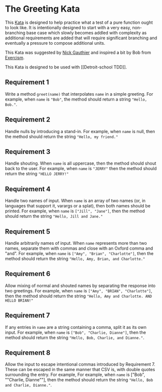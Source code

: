 # The Greeting Kata

This [Kata](https://en.wikipedia.org/wiki/Kata_(programming)) is designed to help practice what a test of a pure function ought to look like. It is intentionally designed to start with a very easy, non-branching base case which slowly becomes addled with complexity as additional requirements are added that will require significant branching and eventually a pressure to compose additional units.

This Kata was suggested by [Nick Gauthier](http://ngauthier.com) and inspired a bit by Bob from [Exercism](http://exercism.io).

This Kata is designed to be used with [[Detroit-school TDD]].

## Requirement 1

Write a method `greet(name)` that interpolates `name` in a simple greeting. For example, when `name` is `"Bob"`, the method should return a string `"Hello, Bob."`.

## Requirement 2

Handle nulls by introducing a stand-in. For example, when `name` is null, then the method should return the string `"Hello, my friend."`

## Requirement 3

Handle shouting. When `name` is all uppercase, then the method should shout back to the user. For example, when `name` is `"JERRY"` then the method should return the string `"HELLO JERRY!"`

## Requirement 4

Handle two names of input. When `name` is an array of two names (or, in languages that support it, varargs or a splat), then both names should be printed. For example, when `name` is `["Jill", "Jane"]`, then the method should return the string `"Hello, Jill and Jane."`

## Requirement 5

Handle arbitrarily names of input. When `name` represents more than two names, separate them with commas and close with an Oxford comma and "and". For example, when `name` is `["Amy", "Brian", "Charlotte"]`, then the method should return the string `"Hello, Amy, Brian, and Charlotte."`

## Requirement 6

Allow mixing of normal and shouted names by separating the response into two greetings. For example, when `name` is `["Amy", "BRIAN", "Charlotte"]`, then the method should return the string `"Hello, Amy and Charlotte. AND HELLO BRIAN!"`

## Requirement 7

If any entries in `name` are a string containing a comma, split it as its own input. For example, when `name` is `["Bob", "Charlie, Dianne"]`, then the method should return the string `"Hello, Bob, Charlie, and Dianne."`.

## Requirement 8

Allow the input to escape intentional commas introduced by Requirement 7. These can be escaped in the same manner that CSV is, with double quotes surrounding the entry. For example, For example, when `name` is ["Bob", "\"Charlie, Dianne\""], then the method should return the string `"Hello, Bob and Charlie, Dianne."`.
